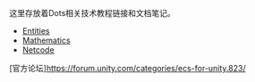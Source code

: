 这里存放着Dots相关技术教程链接和文档笔记。

* [Entities](entities/entities.md)
* [Mathematics](math/math.md)
* [Netcode](netcode/netcode.md)

[官方论坛]https://forum.unity.com/categories/ecs-for-unity.823/